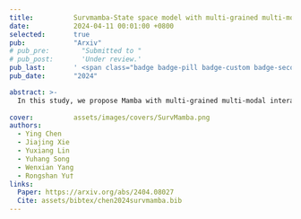```yaml
---
title:          Survmamba-State space model with multi-grained multi-modal interaction for survival prediction
date:           2024-04-11 00:01:00 +0800
selected:       true
pub:            "Arxiv"
# pub_pre:        "Submitted to "
# pub_post:       'Under review.'
pub_last:       ' <span class="badge badge-pill badge-custom badge-secondary">Technical Report</span>'
pub_date:       "2024"

abstract: >-
  In this study, we propose Mamba with multi-grained multi-modal interaction (SurvMamba) for survival prediction. SurvMamba is implemented with a Hierarchical Interaction Mamba (HIM) module that facilitates efficient intra-modal interactions at different granularities, thereby capturing more detailed local features as well as rich global representations. Comprehensive evaluations on five TCGA datasets demonstrate that SurvMamba outperforms other existing methods in terms of performance and computational cost.
  
cover:          assets/images/covers/SurvMamba.png
authors:
  - Ying Chen
  - Jiajing Xie
  - Yuxiang Lin
  - Yuhang Song
  - Wenxian Yang
  - Rongshan Yu†
links:
  Paper: https://arxiv.org/abs/2404.08027
  Cite: assets/bibtex/chen2024survmamba.bib
---
```

